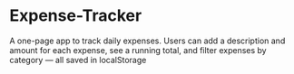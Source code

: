 # Expense-Tracker
A one-page app to track daily expenses. Users can add a description and amount for each expense, see a running total, and filter expenses by category — all saved in localStorage
